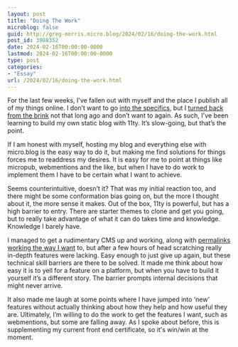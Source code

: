 ```yaml
---
layout: post
title: "Doing The Work"
microblog: false
guid: http://greg-morris.micro.blog/2024/02/16/doing-the-work.html
post_id: 3988352
date: 2024-02-16T00:00:00-0000
lastmod: 2024-02-16T00:00:00-0000
type: post
categories:
- "Essay"
url: /2024/02/16/doing-the-work.html
---
```

For the last few weeks, I’ve fallen out with myself and the place I publish all of my things online. I don’t want to go [into the specifics](https://gregmorris.co.uk/2024/02/12/missing-the-point), but I [turned back from the brink](https://gregmorris.co.uk/2024/01/23/at-what-point) not that long ago and don’t want to again. As such, I've been learning to build my own static blog with 11ty. It’s slow-going, but that’s the point.

If I am honest with myself, hosting my blog and everything else with micro.blog is the easy way to do it, but making me find solutions for things forces me to readdress my desires. It is easy for me to point at things like micropub, webmentions and the like, but when I have to do work to implement them I have to be certain what I want to achieve.

Seems counterintuitive, doesn’t it? That was my initial reaction too, and there might be some conformation bias going on, but the more I thought about it, the more sense it makes. Out of the box, 11ty is powerful, but has a high barrier to entry. There are starter themes to clone and get you going, but to really take advantage of what it can do takes time and knowledge. Knowledge I barely have.

I managed to get a rudimentary CMS up and working, along with [permalinks working the way I want](https://social.lol/@gr36/111922994348191948) to, but after a few hours of head scratching really in-depth features were lacking. Easy enough to just give up again, but these technical skill barriers are there to be solved. It made me think about how easy it is to yell for a feature on a platform, but when you have to build it yourself it’s a different story. The barrier prompts internal decisions that might never arrive. 

It also made me laugh at some points where I have jumped into ‘new’ features without actually thinking about how they help and how useful they are. Ultimately, I’m willing to do the work to get the features I want, such as webmentions, but some are falling away. As I spoke about before, this is supplementing my current front end certificate, so it's win/win at the moment.
